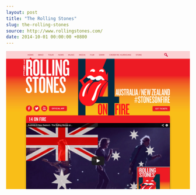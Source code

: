 ```yaml
---
layout: post 
title: "The Rolling Stones"
slug: the-rolling-stones
source: http://www.rollingstones.com/
date: 2014-10-01 00:00:00 +0800
---
```


<img src="/screenshots/the-rolling-stones.jpg">
